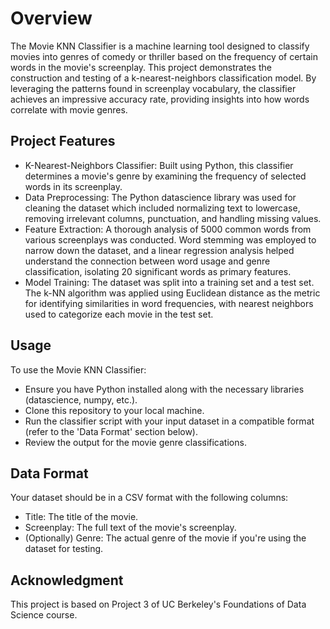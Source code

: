 # Overview
The Movie KNN Classifier is a machine learning tool designed to classify movies into genres of comedy or thriller based on the frequency of certain words in the movie's screenplay. This project demonstrates the construction and testing of a k-nearest-neighbors classification model. By leveraging the patterns found in screenplay vocabulary, the classifier achieves an impressive accuracy rate, providing insights into how words correlate with movie genres.

## Project Features
* K-Nearest-Neighbors Classifier: Built using Python, this classifier determines a movie's genre by examining the frequency of selected words in its screenplay.
* Data Preprocessing: The Python datascience library was used for cleaning the dataset which included normalizing text to lowercase, removing irrelevant columns, punctuation, and handling missing values.
* Feature Extraction: A thorough analysis of 5000 common words from various screenplays was conducted. Word stemming was employed to narrow down the dataset, and a linear regression analysis helped understand the connection between word usage and genre classification, isolating 20 significant words as primary features.
* Model Training: The dataset was split into a training set and a test set. The k-NN algorithm was applied using Euclidean distance as the metric for identifying similarities in word frequencies, with nearest neighbors used to categorize each movie in the test set.

## Usage
To use the Movie KNN Classifier:
* Ensure you have Python installed along with the necessary libraries (datascience, numpy, etc.).
* Clone this repository to your local machine.
* Run the classifier script with your input dataset in a compatible format (refer to the 'Data Format' section below).
* Review the output for the movie genre classifications.

## Data Format
Your dataset should be in a CSV format with the following columns:
* Title: The title of the movie.
* Screenplay: The full text of the movie's screenplay.
* (Optionally) Genre: The actual genre of the movie if you're using the dataset for testing.

## Acknowledgment
This project is based on Project 3 of UC Berkeley's Foundations of Data Science course.

